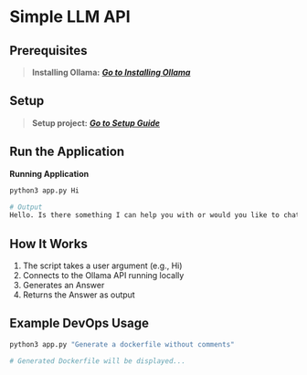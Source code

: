 # Simple LLM API

## Prerequisites

 > **Installing Ollama:** ***[Go to Installing Ollama](https://github.com/abcofdevops/aiops/blob/main/LLM/local_hosting_llm/README.md)***

## Setup

 > **Setup project:** ***[Go to Setup Guide](https://github.com/abcofdevops/aiops/edit/main/LLM/project/README.md)***



## Run the Application

**Running Application**
  ```bash
  python3 app.py Hi
  ```

  ``` bash
  # Output
  Hello. Is there something I can help you with or would you like to chat?
   ```

##  How It Works

1. The script takes a user argument (e.g., Hi)
2. Connects to the Ollama API running locally
3. Generates an Answer
4. Returns the Answer as output

##  Example DevOps Usage

```bash
python3 app.py "Generate a dockerfile without comments"

# Generated Dockerfile will be displayed...
```


